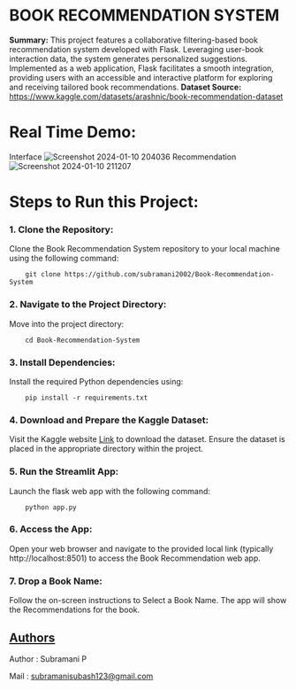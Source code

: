 # BOOK RECOMMENDATION SYSTEM
**Summary:**
This project features a collaborative filtering-based book recommendation system developed with Flask. Leveraging user-book interaction data, the system generates personalized suggestions. Implemented as a web application, Flask facilitates a smooth integration, providing users with an accessible and interactive platform for exploring and receiving tailored book recommendations.
**Dataset Source:** https://www.kaggle.com/datasets/arashnic/book-recommendation-dataset
# Real Time Demo:
Interface
![Screenshot 2024-01-10 204036](https://github.com/subramani2002/Bollywood-Celeb-Look-Alike/assets/67220838/c4052955-d1cd-474d-ba2f-0f443fe8575a)
Recommendation
![Screenshot 2024-01-10 211207](https://github.com/subramani2002/Bollywood-Celeb-Look-Alike/assets/67220838/3749c47d-7c7a-4155-a8db-3c488294d200)
                                       
# Steps to Run this Project:
### 1. Clone the Repository:
   Clone the Book Recommendation System repository to your local machine using the following command:
   ```
       git clone https://github.com/subramani2002/Book-Recommendation-System
   ```
### 2. Navigate to the Project Directory:
   Move into the project directory:
   ```
       cd Book-Recommendation-System
```
### 3. Install Dependencies:
   Install the required Python dependencies using:
   ```
       pip install -r requirements.txt
```
### 4. Download and Prepare the Kaggle Dataset:
   Visit the Kaggle website [Link](https://www.kaggle.com/datasets/arashnic/book-recommendation-dataset) to download the dataset. Ensure the dataset is placed in the appropriate directory within the project.
### 5. Run the Streamlit App:
   Launch the flask web app with the following command:
   ```
       python app.py
```
### 6. Access the App:
   Open your web browser and navigate to the provided local link (typically http://localhost:8501) to access the Book Recommendation web app.
### 7. Drop a Book Name:
   Follow the on-screen instructions to Select a Book Name. The app will show the Recommendations for the book.

## [Authors](https://github.com/subramani2002)
 Author : Subramani P  
 
 Mail : subramanisubash123@gmail.com
